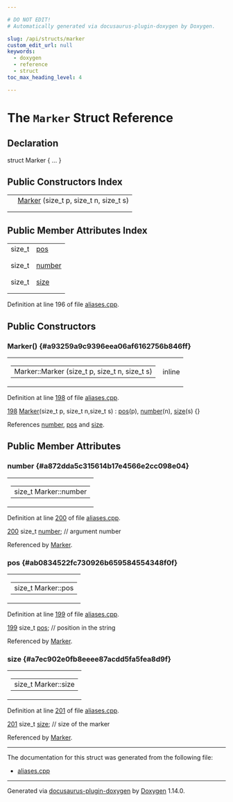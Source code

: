 ```yaml
---

# DO NOT EDIT!
# Automatically generated via docusaurus-plugin-doxygen by Doxygen.

slug: /api/structs/marker
custom_edit_url: null
keywords:
  - doxygen
  - reference
  - struct
toc_max_heading_level: 4

---
```


<div class="doxyPage">

# The `Marker` Struct Reference



## Declaration

<div class="doxyDeclaration">
struct Marker { ... }
</div>

## Public Constructors Index

<table class="doxyMembersIndex">

<tr class="doxyMemberIndexItem">
<td class="doxyMemberIndexItemType" align="left" valign="top"></td>
<td class="doxyMemberIndexItemName" align="left" valign="top"><a href="#a93259a9c9396eea06af6162756b846ff">Marker</a> (size_t p, size_t n, size_t s)</td>
</tr>
<tr class="doxyMemberIndexDescription">
<td class="doxyMemberIndexDescriptionLeft"></td>
<td class="doxyMemberIndexDescriptionRight">
</td>
</tr>
<tr class="doxyMemberIndexSeparator">
<td class="doxyMemberIndexSeparator" colspan="2"></td>
</tr>

</table>

## Public Member Attributes Index

<table class="doxyMembersIndex">

<tr class="doxyMemberIndexItem">
<td class="doxyMemberIndexItemType" align="left" valign="top">size_t</td>
<td class="doxyMemberIndexItemName" align="left" valign="top"><a href="#ab0834522fc730926b659584554348f0f">pos</a></td>
</tr>
<tr class="doxyMemberIndexDescription">
<td class="doxyMemberIndexDescriptionLeft"></td>
<td class="doxyMemberIndexDescriptionRight">
</td>
</tr>
<tr class="doxyMemberIndexSeparator">
<td class="doxyMemberIndexSeparator" colspan="2"></td>
</tr>

<tr class="doxyMemberIndexItem">
<td class="doxyMemberIndexItemType" align="left" valign="top">size_t</td>
<td class="doxyMemberIndexItemName" align="left" valign="top"><a href="#a872dda5c315614b17e4566e2cc098e04">number</a></td>
</tr>
<tr class="doxyMemberIndexDescription">
<td class="doxyMemberIndexDescriptionLeft"></td>
<td class="doxyMemberIndexDescriptionRight">
</td>
</tr>
<tr class="doxyMemberIndexSeparator">
<td class="doxyMemberIndexSeparator" colspan="2"></td>
</tr>

<tr class="doxyMemberIndexItem">
<td class="doxyMemberIndexItemType" align="left" valign="top">size_t</td>
<td class="doxyMemberIndexItemName" align="left" valign="top"><a href="#a7ec902e0fb8eeee87acdd5fa5fea8d9f">size</a></td>
</tr>
<tr class="doxyMemberIndexDescription">
<td class="doxyMemberIndexDescriptionLeft"></td>
<td class="doxyMemberIndexDescriptionRight">
</td>
</tr>
<tr class="doxyMemberIndexSeparator">
<td class="doxyMemberIndexSeparator" colspan="2"></td>
</tr>

</table>


<p>Definition at line 196 of file <a href="/web-doxygen/docs/api/files/src/aliases-cpp">aliases.cpp</a>.</p>

<div class="doxySectionDef">

## Public Constructors

### Marker() {#a93259a9c9396eea06af6162756b846ff}

<div class="doxyMemberItem">
<div class="doxyMemberProto">
<table class="doxyMemberLabels">
<tr class="doxyMemberLabels">
<td class="doxyMemberLabelsLeft">
<table class="doxyMemberName">
<tr>
<td class="doxyMemberName">Marker::Marker (size_t p, size_t n, size_t s)</td>
</tr>
</table>
</td>
<td class="doxyMemberLabelsRight">
<span class="doxyMemberLabels">
<span class="doxyMemberLabel inline">inline</span>
</span>
</td>
</tr>
</table>
</div>
<div class="doxyMemberDoc">


<p>Definition at line <a href="/web-doxygen/docs/api/files/src/aliases-cpp/#l00198">198</a> of file <a href="/web-doxygen/docs/api/files/src/aliases-cpp">aliases.cpp</a>.</p>

<div class="doxyProgramListing">

<div class="doxyCodeLine"><span class="doxyLineNumber"><a href="#a93259a9c9396eea06af6162756b846ff">198</a></span><span class="doxyLineContent"><span class="doxyHighlight">  <a href="#a93259a9c9396eea06af6162756b846ff">Marker</a>(</span><span class="doxyHighlightKeywordType">size_t</span><span class="doxyHighlight"> p, </span><span class="doxyHighlightKeywordType">size_t</span><span class="doxyHighlight"> n,</span><span class="doxyHighlightKeywordType">size_t</span><span class="doxyHighlight"> s) : <a href="#ab0834522fc730926b659584554348f0f">pos</a>(p), <a href="#a872dda5c315614b17e4566e2cc098e04">number</a>(n), <a href="#a7ec902e0fb8eeee87acdd5fa5fea8d9f">size</a>(s) {}</span></span></div>

</div>


References <a href="#a872dda5c315614b17e4566e2cc098e04">number</a>, <a href="#ab0834522fc730926b659584554348f0f">pos</a> and <a href="#a7ec902e0fb8eeee87acdd5fa5fea8d9f">size</a>.
</div>
</div>

</div>

<div class="doxySectionDef">

## Public Member Attributes

### number {#a872dda5c315614b17e4566e2cc098e04}

<div class="doxyMemberItem">
<div class="doxyMemberProto">
<table class="doxyMemberLabels">
<tr class="doxyMemberLabels">
<td class="doxyMemberLabelsLeft">
<table class="doxyMemberName">
<tr>
<td class="doxyMemberName">size_t Marker::number</td>
</tr>
</table>
</td>
</tr>
</table>
</div>
<div class="doxyMemberDoc">


<p>Definition at line <a href="/web-doxygen/docs/api/files/src/aliases-cpp/#l00200">200</a> of file <a href="/web-doxygen/docs/api/files/src/aliases-cpp">aliases.cpp</a>.</p>

<div class="doxyProgramListing">

<div class="doxyCodeLine"><span class="doxyLineNumber"><a href="#a872dda5c315614b17e4566e2cc098e04">200</a></span><span class="doxyLineContent"><span class="doxyHighlight">  </span><span class="doxyHighlightKeywordType">size_t</span><span class="doxyHighlight"> <a href="#a872dda5c315614b17e4566e2cc098e04">number</a>; </span><span class="doxyHighlightComment">// argument number</span></span></div>

</div>


Referenced by <a href="#a93259a9c9396eea06af6162756b846ff">Marker</a>.
</div>
</div>

### pos {#ab0834522fc730926b659584554348f0f}

<div class="doxyMemberItem">
<div class="doxyMemberProto">
<table class="doxyMemberLabels">
<tr class="doxyMemberLabels">
<td class="doxyMemberLabelsLeft">
<table class="doxyMemberName">
<tr>
<td class="doxyMemberName">size_t Marker::pos</td>
</tr>
</table>
</td>
</tr>
</table>
</div>
<div class="doxyMemberDoc">


<p>Definition at line <a href="/web-doxygen/docs/api/files/src/aliases-cpp/#l00199">199</a> of file <a href="/web-doxygen/docs/api/files/src/aliases-cpp">aliases.cpp</a>.</p>

<div class="doxyProgramListing">

<div class="doxyCodeLine"><span class="doxyLineNumber"><a href="#ab0834522fc730926b659584554348f0f">199</a></span><span class="doxyLineContent"><span class="doxyHighlight">  </span><span class="doxyHighlightKeywordType">size_t</span><span class="doxyHighlight"> <a href="#ab0834522fc730926b659584554348f0f">pos</a>;    </span><span class="doxyHighlightComment">// position in the string</span></span></div>

</div>


Referenced by <a href="#a93259a9c9396eea06af6162756b846ff">Marker</a>.
</div>
</div>

### size {#a7ec902e0fb8eeee87acdd5fa5fea8d9f}

<div class="doxyMemberItem">
<div class="doxyMemberProto">
<table class="doxyMemberLabels">
<tr class="doxyMemberLabels">
<td class="doxyMemberLabelsLeft">
<table class="doxyMemberName">
<tr>
<td class="doxyMemberName">size_t Marker::size</td>
</tr>
</table>
</td>
</tr>
</table>
</div>
<div class="doxyMemberDoc">


<p>Definition at line <a href="/web-doxygen/docs/api/files/src/aliases-cpp/#l00201">201</a> of file <a href="/web-doxygen/docs/api/files/src/aliases-cpp">aliases.cpp</a>.</p>

<div class="doxyProgramListing">

<div class="doxyCodeLine"><span class="doxyLineNumber"><a href="#a7ec902e0fb8eeee87acdd5fa5fea8d9f">201</a></span><span class="doxyLineContent"><span class="doxyHighlight">  </span><span class="doxyHighlightKeywordType">size_t</span><span class="doxyHighlight"> <a href="#a7ec902e0fb8eeee87acdd5fa5fea8d9f">size</a>;   </span><span class="doxyHighlightComment">// size of the marker</span></span></div>

</div>


Referenced by <a href="#a93259a9c9396eea06af6162756b846ff">Marker</a>.
</div>
</div>

</div>

<hr/>

<p>The documentation for this struct was generated from the following file:</p>

<ul>
<li><a href="/web-doxygen/docs/api/files/src/aliases-cpp">aliases.cpp</a></li>
</ul>

<hr/>

<p class="doxyGeneratedBy">Generated via <a href="https://github.com/xpack/docusaurus-plugin-doxygen">docusaurus-plugin-doxygen</a> by <a href="https://www.doxygen.nl">Doxygen</a> 1.14.0.</p>

</div>
